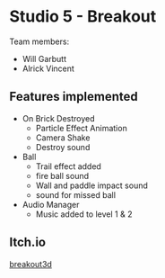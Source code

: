 # Studio 5 - Breakout

Team members:
- Will Garbutt
- Alrick Vincent

## Features implemented
- On Brick Destroyed
    - Particle Effect Animation
    - Camera Shake
    - Destroy sound
- Ball
    - Trail effect added
    - fire ball sound
    - Wall and paddle impact sound
    - sound for missed ball
- Audio Manager
    - Music added to level 1 & 2

## Itch.io 

[breakout3d](https://willg0115.itch.io/breakout3d)
